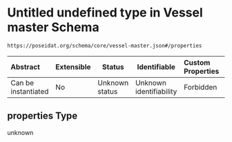 # Untitled undefined type in Vessel master Schema

```txt
https://poseidat.org/schema/core/vessel-master.json#/properties
```




| Abstract            | Extensible | Status         | Identifiable            | Custom Properties | Additional Properties | Access Restrictions | Defined In                                                                     |
| :------------------ | ---------- | -------------- | ----------------------- | :---------------- | --------------------- | ------------------- | ------------------------------------------------------------------------------ |
| Can be instantiated | No         | Unknown status | Unknown identifiability | Forbidden         | Allowed               | none                | [vessel-master.json\*](schemas/core/vessel-master.json "open original schema") |

## properties Type

unknown
